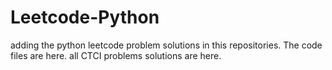 # Leetcode-Python
adding the python leetcode problem solutions in this repositories. 
The code files are here.
all CTCI problems solutions are here.



















































































































































































































































































































































































































































































































































































































































































































































































































































































































































































































































































































































































































































































































































